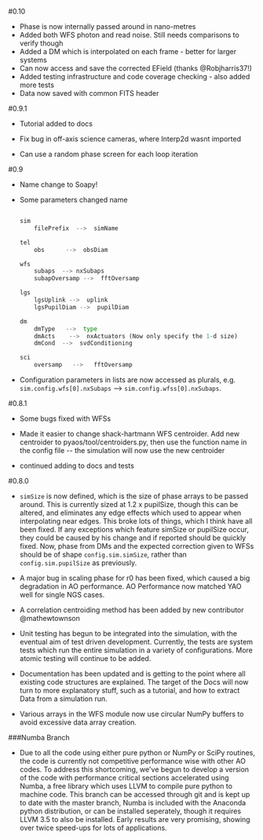 #0.10
- Phase is now internally passed around in nano-metres
- Added both WFS photon and read noise. Still needs comparisons to verify though
- Added a DM which is interpolated on each frame - better for larger systems
- Can now access and save the corrected EField (thanks @Robjharris37!)
- Added testing infrastructure and code coverage checking - also added more tests
- Data now saved with common FITS header


#0.9.1
- Tutorial added to docs

- Fix bug in off-axis science cameras, where Interp2d wasnt imported

- Can use a random phase screen for each loop iteration

#0.9
- Name change to Soapy!

- Some parameters changed name 
    ```python

    sim
        filePrefix  -->  simName

    tel
        obs      -->  obsDiam

    wfs
        subaps  --> nxSubaps
        subapOversamp -->  fftOversamp

    lgs
        lgsUplink -->  uplink
        lgsPupilDiam -->  pupilDiam
    
    dm
        dmType   -->  type
        dmActs    -->  nxActuators (Now only specify the 1-d size)
        dmCond  -->  svdConditioning

    sci
        oversamp   -->   fftOversamp

    ```
- Configuration parameters in lists are now accessed as plurals, e.g. `sim.config.wfs[0].nxSubaps` --> `sim.config.wfss[0].nxSubaps`.

#0.8.1
- Some bugs fixed with WFSs

- Made it easier to change shack-hartmann WFS centroider. Add new centroider to pyaos/tool/centroiders.py, then use the function name in the config file -- the simulation will now use the new centroider

- continued adding to docs and tests

#0.8.0
- `simSize` is now defined, which is the size of phase arrays to be passed around. This is currently sized at 1.2 x pupilSize, though this can be altered, and eliminates any edge effects which used to appear when interpolating near edges. This broke lots of things, which I think have all been fixed. If any exceptions which feature simSize or pupilSize occur, they could be caused by his change and if reported should be quickly fixed. Now, phase from DMs and the expected correction given to WFSs should be of shape `config.sim.simSize`, rather than `config.sim.pupilSize` as previously.

- A major bug in scaling phase for r0 has been fixed, which caused a big degradation in AO performance. AO Performance now matched YAO well for single NGS cases.

- A correlation centroiding method has been added by new contributor @mathewtownson

- Unit testing has begun to be integrated into the simulation, with the eventual aim of test driven development. Currently, the tests are system tests which run the entire simulation in a variety of configurations. More atomic testing will continue to be added.

- Documentation has been updated and is getting to the point where all existing code structures are explained. The target of the Docs will now turn to more explanatory stuff, such as a tutorial, and how to extract Data from a simulation run.

- Various arrays in the WFS module now use circular NumPy buffers to avoid excessive data array creation.

###Numba Branch
- Due to all the code using either pure python or NumPy or SciPy routines, the code is currently not competitive performance wise with other AO codes. To address this shortcoming, we've begun to develop a version of the code with performance critical sections accelerated using Numba, a free library which uses LLVM to compile pure python to machine code. This branch can be accessed through git and is kept up to date with the master branch, Numba is included with the Anaconda python distribution, or can be installed seperately, though it requires LLVM 3.5 to also be installed. Early results are very promising, showing over twice speed-ups for lots of applications.
